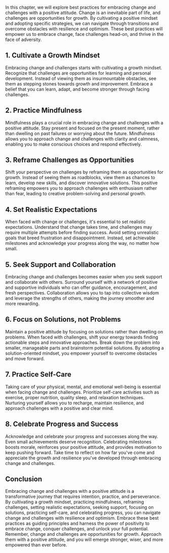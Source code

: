 
In this chapter, we will explore best practices for embracing change and challenges with a positive attitude. Change is an inevitable part of life, and challenges are opportunities for growth. By cultivating a positive mindset and adopting specific strategies, we can navigate through transitions and overcome obstacles with resilience and optimism. These best practices will empower us to embrace change, face challenges head-on, and thrive in the face of adversity.

**1. Cultivate a Growth Mindset**
---------------------------------

Embracing change and challenges starts with cultivating a growth mindset. Recognize that challenges are opportunities for learning and personal development. Instead of viewing them as insurmountable obstacles, see them as stepping stones towards growth and improvement. Embrace a belief that you can learn, adapt, and become stronger through facing challenges.

**2. Practice Mindfulness**
---------------------------

Mindfulness plays a crucial role in embracing change and challenges with a positive attitude. Stay present and focused on the present moment, rather than dwelling on past failures or worrying about the future. Mindfulness allows you to approach change and challenges with clarity and calmness, enabling you to make conscious choices and respond effectively.

**3. Reframe Challenges as Opportunities**
------------------------------------------

Shift your perspective on challenges by reframing them as opportunities for growth. Instead of seeing them as roadblocks, view them as chances to learn, develop new skills, and discover innovative solutions. This positive reframing empowers you to approach challenges with enthusiasm rather than fear, leading to creative problem-solving and personal growth.

**4. Set Realistic Expectations**
---------------------------------

When faced with change or challenges, it's essential to set realistic expectations. Understand that change takes time, and challenges may require multiple attempts before finding success. Avoid setting unrealistic goals that breed frustration and disappointment. Instead, set achievable milestones and acknowledge your progress along the way, no matter how small.

**5. Seek Support and Collaboration**
-------------------------------------

Embracing change and challenges becomes easier when you seek support and collaborate with others. Surround yourself with a network of positive and supportive individuals who can offer guidance, encouragement, and fresh perspectives. Collaboration allows you to tap into collective wisdom and leverage the strengths of others, making the journey smoother and more rewarding.

**6. Focus on Solutions, not Problems**
---------------------------------------

Maintain a positive attitude by focusing on solutions rather than dwelling on problems. When faced with challenges, shift your energy towards finding actionable steps and innovative approaches. Break down the problem into smaller, manageable parts and brainstorm potential solutions. By adopting a solution-oriented mindset, you empower yourself to overcome obstacles and move forward.

**7. Practice Self-Care**
-------------------------

Taking care of your physical, mental, and emotional well-being is essential when facing change and challenges. Prioritize self-care activities such as exercise, proper nutrition, quality sleep, and relaxation techniques. Nurturing yourself allows you to recharge, maintain resilience, and approach challenges with a positive and clear mind.

**8. Celebrate Progress and Success**
-------------------------------------

Acknowledge and celebrate your progress and successes along the way. Even small achievements deserve recognition. Celebrating milestones boosts morale, reinforces your positive attitude, and provides motivation to keep pushing forward. Take time to reflect on how far you've come and appreciate the growth and resilience you've developed through embracing change and challenges.

**Conclusion**
--------------

Embracing change and challenges with a positive attitude is a transformative journey that requires intention, practice, and perseverance. By cultivating a growth mindset, practicing mindfulness, reframing challenges, setting realistic expectations, seeking support, focusing on solutions, practicing self-care, and celebrating progress, you can navigate change and challenges with resilience and optimism. Embrace these best practices as guiding principles and harness the power of positivity to embrace change, conquer challenges, and unlock your full potential. Remember, change and challenges are opportunities for growth. Approach them with a positive attitude, and you will emerge stronger, wiser, and more empowered than ever before.
